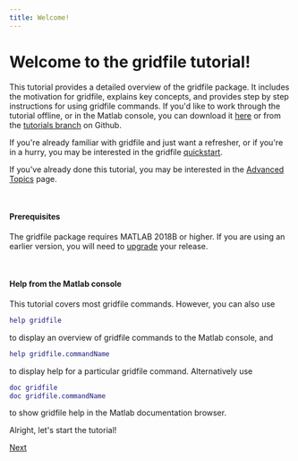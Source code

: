 ```yaml
---
title: Welcome!
---
```


# Welcome to the gridfile tutorial!

This tutorial provides a detailed overview of the gridfile package. It includes the motivation for gridfile, explains key concepts, and provides step by step instructions for using gridfile commands. If you'd like to work through the tutorial offline, or in the Matlab console, you can download it <a href="gridfile-tutorial.zip" download>here</a> or from the [tutorials branch](https://github.com/JonKing93/DASH/tree/Tutorials) on Github.

If you're already familiar with gridfile and just want a refresher, or if you're in a hurry, you may be interested in the gridfile [quickstart](quickstart).

If you've already done this tutorial, you may be interested in the [Advanced Topics](advanced) page.

<br>

#### Prerequisites
The gridfile package requires MATLAB 2018B or higher. If you are using an earlier version, you will need to [upgrade](https://www.mathworks.com/help/install/ug/upgrade-matlab-release.html) your release.

<br>

#### Help from the Matlab console

This tutorial covers most gridfile commands. However, you can also use
```matlab
help gridfile
```
to display an overview of gridfile commands to the Matlab console, and
```matlab
help gridfile.commandName
```
to display help for a particular gridfile command. Alternatively use
```matlab
doc gridfile
doc gridfile.commandName
```
to show gridfile help in the Matlab documentation browser.

Alright, let's start the tutorial!

[Next](intro)
